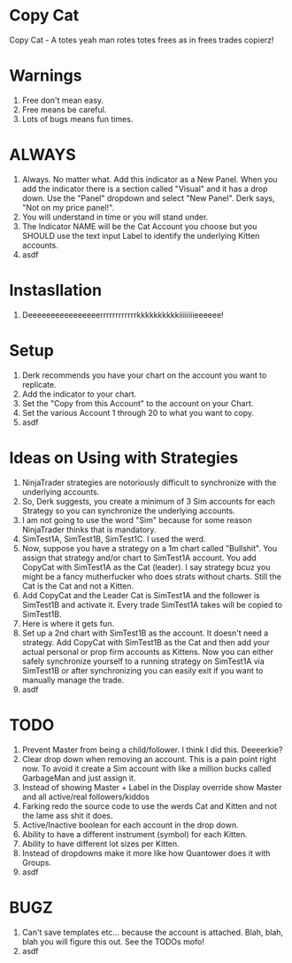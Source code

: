 Copy Cat
=========
Copy Cat - A totes yeah man rotes totes frees as in frees trades copierz!

Warnings
=========
1. Free don't mean easy.
2. Free means be careful.
3. Lots of bugs means fun times.

ALWAYS
======
1.  Always. No matter what.  Add this indicator as a New Panel.  When you add the indicator there is a section called "Visual" and it has a drop down. Use the "Panel" dropdown and select "New Panel". Derk says, "Not on my price panel!".
2.  You will understand in time or you will stand under.
3.  The Indicator NAME will be the Cat Account you choose but you SHOULD use the text input Label to identify the underlying Kitten accounts.
5.  asdf

Instasllation
=============
1. Deeeeeeeeeeeeeeeerrrrrrrrrrrrkkkkkkkkkkiiiiiiiieeeeee!
   
Setup
=====
1. Derk recommends you have your chart on the account you want to replicate.
2. Add the indicator to your chart.
3. Set the "Copy from this Account" to the account on your Chart.
4. Set the various Account 1 through 20 to what you want to copy.
5. asdf

Ideas on Using with Strategies
==============================
1. NinjaTrader strategies are notoriously difficult to synchronize with the underlying accounts.
2. So, Derk suggests, you create a minimum of 3 Sim accounts for each Strategy so you can synchronize the underlying accounts.
3. I am not going to use the word "Sim" because for some reason NinjaTrader thinks that is mandatory.
4. SimTest1A, SimTest1B, SimTest1C. I used the werd.  
5. Now, suppose you have a strategy on a 1m chart called "Bullshit".  You assign that strategy and/or chart to SimTest1A account. You add CopyCat with SimTest1A as the Cat (leader).  I say strategy bcuz you might be a fancy mutherfucker who does strats without charts. Still the Cat is the Cat and not a Kitten.
6. Add CopyCat and the Leader Cat is SimTest1A and the follower is SimTest1B and activate it.  Every trade SimTest1A takes will be copied to SimTest1B.
7. Here is where it gets fun.
8. Set up a 2nd chart with SimTest1B as the account.  It doesn't need a strategy.  Add CopyCat with SimTest1B as the Cat and then add your actual personal or prop firm accounts as Kittens.  Now you can either safely synchronize yourself to a running strategy on SimTest1A via SimTest1B or after synchronizing you can easily exit if you want to manually manage the trade.
9. asdf

TODO
====
1. Prevent Master from being a child/follower.  I think I did this. Deeeerkie?
2. Clear drop down when removing an account. This is a pain point right now. To avoid it create a Sim account with like a million bucks called GarbageMan and just assign it.
3. Instead of showing Master + Label in the Display override show Master and all active/real followers/kiddos
4. Farking redo the source code to use the werds Cat and Kitten and not the lame ass shit it does.
5. Active/Inactive boolean for each account in the drop down.
6. Ability to have a different instrument (symbol) for each Kitten.
7. Ability to have different lot sizes per Kitten.
8. Instead of dropdowns make it more like how Quantower does it with Groups.
9. asdf

BUGZ
====
1. Can't save templates etc... because the account is attached. Blah, blah, blah you will figure this out.  See the TODOs mofo!
2. asdf
   



